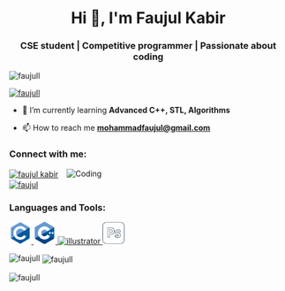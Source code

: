 <h1 align="center">Hi 👋, I'm Faujul Kabir</h1>
<h3 align="center">CSE student | Competitive programmer | Passionate about coding</h3>

<p align="left"> <img src="https://komarev.com/ghpvc/?username=faujull&label=Profile%20views&color=0e75b6&style=flat" alt="faujull" /> </p>

<p align="left"> <a href="https://github.com/ryo-ma/github-profile-trophy"><img src="https://github-profile-trophy.vercel.app/?username=faujull" alt="faujull" /></a> </p>

- 🌱 I’m currently learning **Advanced C++, STL, Algorithms**

- 📫 How to reach me **mohammadfaujul@gmail.com**

<h3 align="left">Connect with me:</h3>

<img align="right" alt="Coding" width="400" src="https://mir-s3-cdn-cf.behance.net/project_modules/disp/1f6e1460376425.5a4af1d42d2d7.gif">

<p align="left">
<a href="https://linkedin.com/in/faujul kabir" target="blank"><img align="center" src="https://raw.githubusercontent.com/rahuldkjain/github-profile-readme-generator/master/src/images/icons/Social/linked-in-alt.svg" alt="faujul kabir" height="30" width="40" /></a>
<a href="https://fb.com/faujul" target="blank"><img align="center" src="https://raw.githubusercontent.com/rahuldkjain/github-profile-readme-generator/master/src/images/icons/Social/facebook.svg" alt="faujul" height="30" width="40" /></a>
</p>

<h3 align="left">Languages and Tools:</h3>
<p align="left"> <a href="https://www.cprogramming.com/" target="_blank" rel="noreferrer"> <img src="https://raw.githubusercontent.com/devicons/devicon/master/icons/c/c-original.svg" alt="c" width="40" height="40"/> </a> <a href="https://www.w3schools.com/cpp/" target="_blank" rel="noreferrer"> <img src="https://raw.githubusercontent.com/devicons/devicon/master/icons/cplusplus/cplusplus-original.svg" alt="cplusplus" width="40" height="40"/> </a> <a href="https://www.adobe.com/in/products/illustrator.html" target="_blank" rel="noreferrer"> <img src="https://www.vectorlogo.zone/logos/adobe_illustrator/adobe_illustrator-icon.svg" alt="illustrator" width="40" height="40"/> </a> <a href="https://www.photoshop.com/en" target="_blank" rel="noreferrer"> <img src="https://raw.githubusercontent.com/devicons/devicon/master/icons/photoshop/photoshop-line.svg" alt="photoshop" width="40" height="40"/> </a> </p>

<p><img align="left" src="https://github-readme-stats.vercel.app/api/top-langs?username=faujull&show_icons=true&locale=en&layout=compact" alt="faujull" /></p>

<p>&nbsp;<img align="center" src="https://github-readme-stats.vercel.app/api?username=faujull&show_icons=true&locale=en" alt="faujull" /></p>

<p><img align="center" src="https://github-readme-streak-stats.herokuapp.com/?user=faujull&" alt="faujull" /></p>
